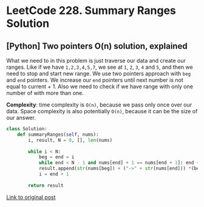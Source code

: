 # LeetCode 228. Summary Ranges Solution
## [Python] Two pointers O(n) solution, explained

What we need to in this problem is just traverse our data and create our ranges. Like if we have `1,2,3,4,5,7`, we see at `1`, `2`, `3`, `4` and `5`, and then we need to stop and start new range. We use two pointers approach with `beg` and `end` pointers. We increase our `end` pointers until next number is not equal to current + 1. Also we need to check if we have range with only one number of with more than one.

**Complexity**: time complexity is `O(n)`, because we pass only once over our data. Space complexity is also potentially `O(n)`, because it can be the size of our answer.

```python
class Solution:
    def summaryRanges(self, nums):
        i, result, N = 0, [], len(nums)
        
        while i < N:
            beg = end = i
            while end < N - 1 and nums[end] + 1 == nums[end + 1]: end += 1
            result.append(str(nums[beg]) + ("->" + str(nums[end])) *(beg != end))     
            i = end + 1
        
        return result
```

[Link to original post](https://leetcode.com/problems/summary-ranges/discuss/913432/Python-Two-pointers-O(n)-solution-explained)